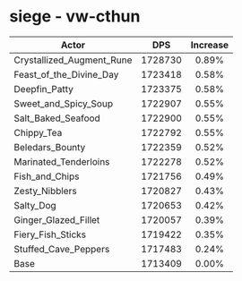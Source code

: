 # siege - vw-cthun
| Actor | DPS | Increase |
|---|:---:|:---:|
|Crystallized_Augment_Rune|1728730|0.89%|
|Feast_of_the_Divine_Day|1723418|0.58%|
|Deepfin_Patty|1723375|0.58%|
|Sweet_and_Spicy_Soup|1722907|0.55%|
|Salt_Baked_Seafood|1722900|0.55%|
|Chippy_Tea|1722792|0.55%|
|Beledars_Bounty|1722359|0.52%|
|Marinated_Tenderloins|1722278|0.52%|
|Fish_and_Chips|1721756|0.49%|
|Zesty_Nibblers|1720827|0.43%|
|Salty_Dog|1720653|0.42%|
|Ginger_Glazed_Fillet|1720057|0.39%|
|Fiery_Fish_Sticks|1719422|0.35%|
|Stuffed_Cave_Peppers|1717483|0.24%|
|Base|1713409|0.00%|
